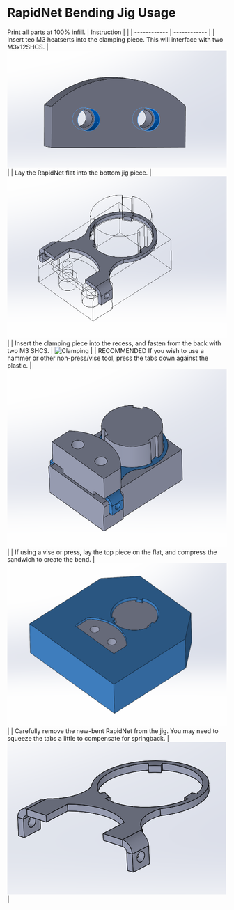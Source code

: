 # RapidNet Bending Jig Usage
Print all parts at 100% infill.
| Instruction |   |
| ------------ | ------------ |
| Insert teo M3 heatserts into the clamping piece. This will interface with two M3x12SHCS.  | ![Clamp Heatsert](/Images/Assembly/RapidNet_bending/Step1.PNG "Heatsert Installation")  |
| Lay the RapidNet flat into the bottom jig piece.  |  ![Flat Positioning](/Images/Assembly/RapidNet_bending/step2.PNG "Flat Positioning")  |
| Insert the clamping piece into the recess, and fasten from the back with two M3 SHCS. |  ![Clamping](//Images/Assembly/RapidNet_bending/step3.PNG "Clamping")  |
| RECOMMENDED If you wish to use a hammer or other non-press/vise tool, press the tabs down against the plastic.  |  ![Hammertime](/Images/Assembly/RapidNet_bending/Alt_Finish.PNG "Viseless Bending") |
| If using a vise or press, lay the top piece on the flat, and compress the sandwich to create the bend. |  ![Bending](/Images/Assembly/RapidNet_bending/step4.PNG "Bending") |
| Carefully remove the new-bent RapidNet from the jig. You may need to squeeze the tabs a little to compensate for springback. | ![Finished](/Images/Assembly/RapidNet_bending/net.PNG "Job Done")  |
